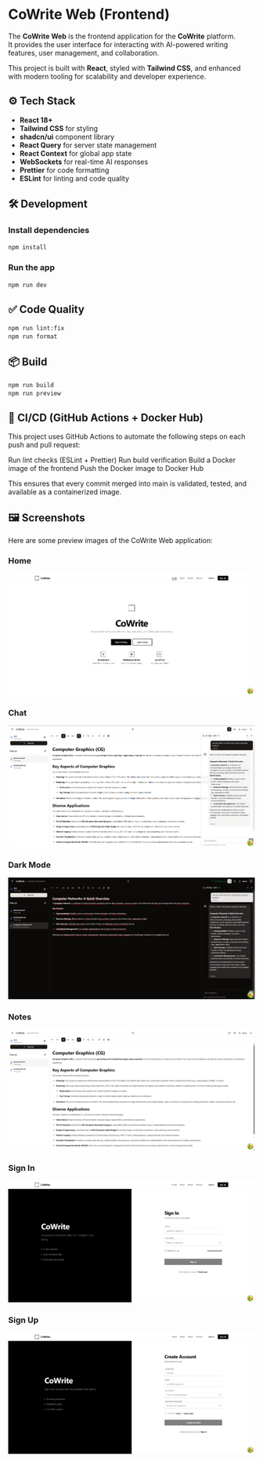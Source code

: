 # CoWrite Web (Frontend)

The **CoWrite Web** is the frontend application for the **CoWrite** platform.  
It provides the user interface for interacting with AI-powered writing features, user management, and collaboration.  

This project is built with **React**, styled with **Tailwind CSS**, and enhanced with modern tooling for scalability and developer experience.


## ⚙️ Tech Stack

- **React 18+**
- **Tailwind CSS** for styling
- **shadcn/ui** component library
- **React Query** for server state management
- **React Context** for global app state
- **WebSockets** for real-time AI responses
- **Prettier** for code formatting
- **ESLint** for linting and code quality


## 🛠️ Development

### Install dependencies
```bash
npm install
```

### Run the app
```bash
npm run dev
```

## ✅ Code Quality
```bash
npm run lint:fix
npm run format
```

## 📦 Build
```bash
npm run build
npm run preview
```

## 🔄 CI/CD (GitHub Actions + Docker Hub)

This project uses GitHub Actions to automate the following steps on each push and pull request:

Run lint checks (ESLint + Prettier)
Run build verification
Build a Docker image of the frontend
Push the Docker image to Docker Hub

This ensures that every commit merged into main is validated, tested, and available as a containerized image.

## 🖼️ Screenshots

Here are some preview images of the CoWrite Web application:

### Home
![Home](./docs/image_home.png)

### Chat
![Chat](./docs/image_chat.png)

### Dark Mode
![Dark Mode](./docs/image_dark_mode.png)

### Notes
![Notes](./docs/image_notes.png)

### Sign In
![Sign In](./docs/image_sign_in.png)

### Sign Up
![Sign Up](./docs/image_sign_up.png)